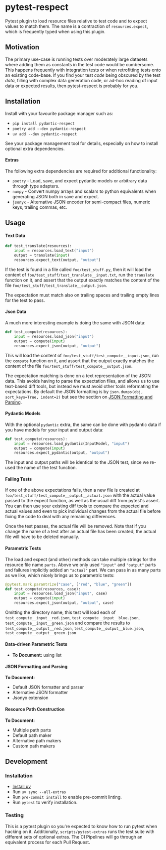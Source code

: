 # pytest-respect

Pytest plugin to load resource files relative to test code and to expect values to match them. The name is a contraction of `resources.expect`, which is frequently typed when using this plugin.


## Motivation

The primary use-case is running tests over moderately large datasets where adding them as constants in the test code would be cumbersome. This happens frequently with integration tests or when retrofitting tests onto an existing code-base. If you find your test _code_ being obscured by the test _data_, filling with complex data generation code, or ad-hoc reading of input data or expected results, then pytest-respect is probably for you.


## Installation

Install with your favourite package manager such as:

- `pip install pydantic-respect`
- `poetry add --dev pydantic-respect`
- `uv add --dev pydantic-respect`

See your package management tool for details, especially on how to install optional extra dependencies.


#### Extras

The following extra dependencies are required for additional functionality:

- `poetry` - Load, save, and expect pydantic models or arbitrary data through type adapters.
- `numpy` - Convert numpy arrays and scalars to python equivalents when generating JSON both in save and expect.
- `jsonyx` - Alternative JSON encoder for semi-compact files, numeric keys, trailing commas, etc.


## Usage


#### Text Data

```python
def test_translate(resources):
    input = resources.load_text("input")
    output = translate(input)
    resources.expect_text(output, "output")
```

If the test is found in a file called `foo/test_stuff.py`, then it will load the content of `foo/test_stuff/test_translate__input.txt`, run the `translate` function on it, and assert that the output exactly matches the content of the file `foo/test_stuff/test_translate__output.json`.

The expectation must match also on trailing spaces and trailing empty lines for the test to pass.


#### Json Data

A much more interesting example is doing the same with JSON data:

```python
def test_compute(resources):
    input = resources.load_json("input")
    output = compute(input)
    resources.expect_json(output, "output")
```

This will load the content of `foo/test_stuff/test_compute__input.json`, run the `compute` function on it, and assert that the output exactly matches the content of the file `foo/test_stuff/test_compute__output.json`.

The expectation matching is done on a text representation of the JSON data. This avoids having to parse the expectation files, and allows us to use text-based diff tools, but instead we must avoid other tools reformating the expectations. By default the JSON formatting is by `json.dumps(obj, sort_keys=True, indent=2)` but see the section on [JSON Formatting and Parsing](#json-formatting-and-parsing).


#### Pydantic Models

With the optional
`pydantic` extra, the same can be done with pydantic data if you have models for your input and output data:

```python
def test_compute(resources):
    input = resources.load_pydantic(InputModel, "input")
    output = compute(input)
    resources.expect_pydantic(output, "output")
```

The input and output paths will be identical to the JSON test, since we re-used the name of the test function.


#### Failing Tests

If one of the above expectations fails, then a new file is created at `foo/test_stuff/test_compute__output__actual.json` with the actual value passed to the expect function, as well as the usual diff from pytest's assert. You can then use your existing diff tools to compare the expected and actual values and even to pick individual changes from the actual file before fixing the code to deal with any remaining differences.

Once the test passes, the actual file will be removed. Note that if you change the name of a test after an actual file has been created, the actual file will have to be deleted manually.


#### Parametric Tests

The load and expect (and other) methods can take multiple strings for the resource file name `parts`. Above we only used `"input"` and `"output"` parts and failures implicitly added an `"actual"` part. We can pass in as many parts as we like, which nicely brings us to parametric tests:

```python
@pytest.mark.paramtrize("case", ["red", "blue", "green"])
def test_compute(resources, case):
    input = resources.load_json("input", case)
    output = compute(input)
    resources.expect_json(output, "output", case)
```

Omitting the directory name, this test will load each of `test_compute__input__red.json`, `test_compute__input__blue.json`, `test_compute__input__green.json` and compare the results to `test_compute__output__red.json`, `test_compute__output__blue.json`, `test_compute__output__green.json`


#### Data-driven Parametric Tests

- **To Document:** using list


#### JSON Formatting and Parsing

**To Document:**
- Default JSON formatter and parser
- Alternative JSON formatter
- Jsonyx extension


#### Resource Path Construction

**To Document:**

- Multiple path parts
- Default path maker
- Alternative path makers
- Custom path makers


## Development


### Installation

- [Install uv](https://docs.astral.sh/uv/getting-started/installation/)
- Run `uv sync --all-extras`
- Run `pre-commit install` to enable pre-commit linting.
- Run `pytest` to verify installation.


### Testing

This is a pytest plugin so you're expected to know how to run pytest when hacking on it. Additionally, `scripts/pytest-extras` runs the test suite with different sets of optional extras. The CI Pipelines will go through an equivalent process for each Pull Request.
